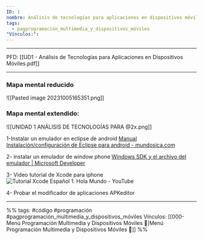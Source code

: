 ```yaml
---
ID: 1
nombre: Análisis de tecnologías para aplicaciones en dispositivos móviles
tags:
  - pagprogramación_multimedia_y_dispositivos_móviles
"Vínculos:":
---
```

___
PFD:
[[UD1 - Análisis de Tecnologías para Aplicaciones en Dispositivos Móviles.pdf]]
___
### Mapa mental reducido
![[Pasted image 20231005165351.png]]
 
### Mapa mental extendido:
![[UNIDAD 1 ANÁLISIS DE TECNOLOGÍAS PARA @2x.png]]


1-Instalar un emulador en eclipse de android
[Manual Instalación/configuración de Eclipse para android - mundosica.com](https://mundosica.com/manual-instalacion-configuracion-de-eclipse-para-android/)

2- instalar un emulador de window phone
[Windows SDK y el archivo del emulador | Microsoft Developer](https://developer.microsoft.com/es-es/windows/downloads/sdk-archive/)

3- Video tutorial de Xcode para iphone
![Tutorial Xcode Español 1. Hola Mundo - YouTube](https://www.youtube.com/watch?v=JXl8lydFGvU)


4- Probar el modificador de aplicaciones APKeditor










___
%%
tags: #código #programación  #pagprogramación_multimedia_y_dispositivos_móviles 
Vínculos:  [[000-Menú Programación Multimedia y Dispositivos Móviles 📃|Menú Programación Multimedia y Dispositivos Móviles 📃]]
%%